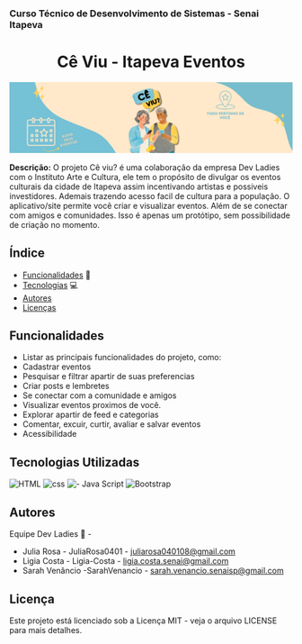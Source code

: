 ### Curso Técnico de Desenvolvimento de Sistemas - Senai Itapeva


<h1 align="center">Cê Viu - Itapeva Eventos</h1>

![Logo ce viu](assets/img/bannerceviu.png)

**Descrição:**
O projeto Cê viu? é uma colaboração da empresa Dev Ladies com o Instituto Arte e Cultura, ele tem o propósito de divulgar os eventos culturais da cidade de Itapeva assim incentivando artistas e possiveis investidores. Ademais trazendo acesso facil de cultura para a população.
O aplicativo/site permite você criar e visualizar eventos. Além de se conectar com amigos e comunidades.
Isso é apenas um protótipo, sem possibilidade de criação no momento.

## Índice
* [Funcionalidades](#funcionalidades) 🔧
* [Tecnologias](#tecnologias-utilizadas) 💻
* [Autores](#autores) 
* [Licenças](#licença)

## Funcionalidades
- Listar as principais funcionalidades do projeto, como:
 - Cadastrar eventos
 - Pesquisar e filtrar apartir de suas preferencias 
 - Criar posts e lembretes
 - Se conectar com a comunidade e amigos 
 - Visualizar eventos proximos de você. 
 - Explorar apartir de feed e categorias 
 - Comentar, excuir, curtir, avaliar e salvar eventos  
 - Acessibilidade 
## Tecnologias Utilizadas

![HTML](https://img.shields.io/badge/HTML5-E34F26?style=for-the-badge&logo=html5&logoColor=white)
![css](https://img.shields.io/badge/CSS3-1572B6?style=for-the-badge&logo=css3&logoColor=white)
![ - Java Script ](https://img.shields.io/badge/JavaScript-323330?style=for-the-badge&logo=javascript&logoColor=F7DF1E)
![Bootstrap](https://img.shields.io/badge/Bootstrap-563D7C?style=for-the-badge&logo=bootstrap&logoColor=white)

## Autores
Equipe Dev Ladies 🌹 - 
- Julia Rosa - JuliaRosa0401 - juliarosa040108@gmail.com
- Ligia Costa - Ligia-Costa - ligia.costa.senai@gmail.com
- Sarah Venâncio -SarahVenancio - sarah.venancio.senaisp@gmail.com
## Licença
Este projeto está licenciado sob a Licença MIT - veja o arquivo LICENSE para mais detalhes.